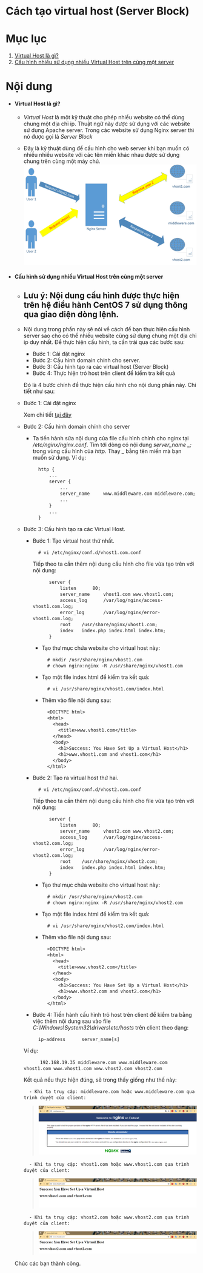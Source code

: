 # Cách tạo virtual host (Server Block)


# Mục lục

1. [Virtual Host là gì?](#virtual-host)
2. [Cấu hình nhiều sử dụng nhiều Virtual Host trên cùng một server](#multiple-host)

# Nội dung

- #### <a name="virtual-host">Virtual Host là gì?</a>
    
    + *Virtual Host* là một kỹ thuật cho phép nhiều website có thể dùng chung một địa chỉ ip. Thuật ngữ này được sử dụng với các website sử dụng Apache server. Trong các website sử dụng Nginx server thì nó được gọi là *Server Block*

    + Đây là kỹ thuật dùng để cấu hình cho web server khi bạn muốn có nhiều nhiều website với các tên miền khác nhau được sử dụng chung trên cùng một máy chủ.
        ![virtual host](../images/virhost.png)

- #### <a name="multiple-host">Cấu hình sử dụng nhiều Virtual Host trên cùng một server</a>

    + ## Lưu ý: Nội dung cấu hình được thực hiện trên hệ điều hành CentOS 7 sử dụng thông qua giao diện dòng lệnh.

    + Nội dung trong phần này sẽ nói về cách để bạn thực hiện cấu hình server sao cho có thể nhiều website cùng sử dụng chung một địa chỉ ip duy nhất. Để thực hiện cấu hình, ta cần trải qua các bước sau:

        - Bước 1: Cài đặt nginx
        - Bước 2: Cấu hình domain chính cho server.
        - Bước 3: Cấu hình tạo ra các virtual host (Server Block)
        - Bước 4: Thực hiện trỏ host trên client để kiểm tra kết quả

        Đó là 4 bước chính để thực hiện cấu hình cho nội dung phần này. Chi tiết như sau:
    
    + Bước 1: Cài đặt nginx

        Xem chi tiết [tại đây](nginx-install.md#2)

    + Bước 2: Cấu hình domain chính cho server

        - Ta tiến hành sửa nội dung của file cấu hình chính cho nginx tại */etc/nginx/nginx.conf*. Tìm tới dòng có nội dung *server_name     _;* trong vùng cấu hình của *http*. Thay *_* bằng tên miền mà bạn muốn sử dụng. Ví dụ:

                http {
                    ...
                    server {
                        ...
                        server_name     www.middleware.com middleware.com;
                        ...
                    }
                    ...
                }

    - Bước 3: Cấu hình tạo ra các Virtual Host.

        - Bước 1: Tạo virtual host thứ nhất.

                # vi /etc/nginx/conf.d/vhost1.com.conf

            Tiếp theo ta cần thêm nội dung cấu hình cho file vừa tạo trên với nội dung:

                    server {
                        listen      80;
                        server_name     vhost1.com www.vhost1.com;
                        access_log      /var/log/nginx/access-vhost1.com.log;
                        error_log       /var/log/nginx/error-vhost1.com.log;
                        root    /usr/share/nginx/vhost1.com;
                        index   index.php index.html index.htm;
                    }

            - Tạo thư mục chứa website cho virtual host này:

                    # mkdir /usr/share/nginx/vhost1.com
                    # chown nginx:nginx -R /usr/share/nginx/vhost1.com

            - Tạo một file index.html để kiểm tra kết quả:

                    # vi /usr/share/nginx/vhost1.com/index.html

            - Thêm vào file nội dung sau:

                    <DOCTYPE html>
                    <html>
                      <head>
                        <title>www.vhost1.com</title>
                      </head>
                      <body>
                        <h1>Success: You Have Set Up a Virtual Host</h1>
                        <h1>www.vhost1.com and vhost1.com</h1>
                      </body>
                    </html>

        - Bước 2: Tạo ra virtual host thứ hai.

                # vi /etc/nginx/conf.d/vhost2.com.conf

            Tiếp theo ta cần thêm nội dung cấu hình cho file vừa tạo trên với nội dung:

                    server {
                        listen      80;
                        server_name     vhost2.com www.vhost2.com;
                        access_log      /var/log/nginx/access-vhost2.com.log;
                        error_log       /var/log/nginx/error-vhost2.com.log;
                        root    /usr/share/nginx/vhost2.com;
                        index   index.php index.html index.htm;
                    }

            - Tạo thư mục chứa website cho virtual host này:

                    # mkdir /usr/share/nginx/vhost2.com
                    # chown nginx:nginx -R /usr/share/nginx/vhost2.com

            - Tạo một file index.html để kiểm tra kết quả:

                    # vi /usr/share/nginx/vhost2.com/index.html

            - Thêm vào file nội dung sau:

                    <DOCTYPE html>
                    <html>
                      <head>
                        <title>www.vhost2.com</title>
                      </head>
                      <body>
                        <h1>Success: You Have Set Up a Virtual Host</h1>
                        <h1>www.vhost2.com and vhost2.com</h1>
                      </body>
                    </html>

        - Bước 4: Tiến hành cấu hình trỏ host trên client để kiểm tra bằng việc thêm nội dung sau vào file *C:\Windows\System32\drivers\etc/hosts* trên client theo dạng:

                ip-address      server_name[s]

        Ví dụ:

                192.168.19.35 middleware.com www.middleware.com vhost1.com www.vhost1.com www.vhost2.com vhost2.com

        Kết quả nếu thực hiện đúng, sẽ trong thấy giống như thế này:

            - Khi ta truy cập: middleware.com hoặc www.middleware.com qua trình duyệt của client:

        >![middleware.com](../images/middleware.png)

            - Khi ta truy cập: vhost1.com hoặc www.vhost1.com qua trình duyệt của client:

        >![vhost1.com](../images/vhost1.png)

            - Khi ta truy cập: vhost2.com hoặc www.vhost2.com qua trình duyệt của client:

        >![vhost2.com](../images/vhost2.png)

    Chúc các bạn thành công.